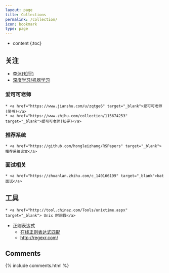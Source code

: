 ```yaml
---
layout: page
title: Collections
permalink: /collection/
icon: bookmark
type: page
---
```


* content
{:toc}

## 关注
* <a href="https://www.zhihu.com/people/mli65/posts" target="_blank"> 李沐(知乎)</a>
* <a href="https://zhuanlan.zhihu.com/JeemyJohn" target="_blank"> 深度学习/机器学习</a>

### 爱可可老师
    * <a href="https://www.jianshu.com/u/zqtge6" target="_blank">爱可可老师(简书)</a>
    * <a href="https://www.zhihu.com/collection/115674253" target="_blank">爱可可老师(知乎)</a>

### 推荐系统
    * <a href="https://github.com/hongleizhang/RSPapers" target="_blank">推荐系统论文</a>

### 面试相关
    * <a href="https://zhuanlan.zhihu.com/c_140166199" target="_blank">bat面试</a>

## 工具
    * <a href="http://tool.chinaz.com/Tools/unixtime.aspx" target="_blank"> Unix 时间戳</a>

* 正则表达式
    * <a href="https://regex101.com/" target="_blank">在线正则表达式匹配</a>
    * <a href="http://regexr.com/" target="_blank">http://regexr.com/</a>




## Comments

{% include comments.html %}
